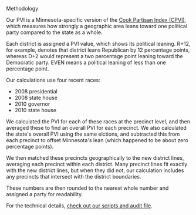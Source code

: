 Methodology

Our PVI is a Minnesota-specific version of the [Cook Partisan Index (CPVI)](http://en.wikipedia.org/wiki/Cook_Partisan_Voting_Index), which measures how strongly a geographic area leans toward one political party compared to the state as a whole.

Each district is assigned a PVI value, which shows its political leaning. R+12, for example, denotes that district leans Republican by 12 percentage points, whereas D+2 would represent a two percentage point leaning toward the Democratic party. EVEN means a political leaning of less than one percentage point.

Our calculations use four recent races:
- 2008 presidential
- 2008 state house
- 2010 governor
- 2010 state house

We calculated the PVI for each of these races at the precinct level, and then averaged these to find an overall PVI for each precinct. We also calculated the state's overall PVI using the same elctions, and subtracted this from each precinct to offset Minnesota's lean (which happened to be about zero percentage points).

We then matched these precincts geographically to the new district lines, averaging each precinct within each district. Many precinct lines fit exactly with the new district lines, but when they did not, our calculation includes any precincts that intersect with the district boundaries.

These numbers are then rounded to the nearest whole number and assigned a party for readability.

For the technical details, [check out our scripts and audit file](https://github.com/MinnPost/redistricting-map-open-seats-2012).